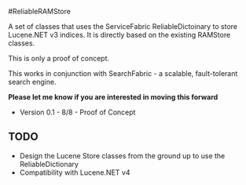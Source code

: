 #ReliableRAMStore

A set of classes that uses the ServiceFabric ReliableDictoinary to store Lucene.NET v3 indices. It is directly based on the existing RAMStore classes. 

This is only a proof of concept.

This works in conjunction with SearchFabric - a scalable, fault-tolerant search engine. 


**Please let me know if you are interested in moving this forward**


- Version 0.1 - 8/8 - Proof of Concept


## TODO

- Design the Lucene Store classes from the ground up to use the ReliableDictionary 
- Compatibility with Lucene.NET v4


